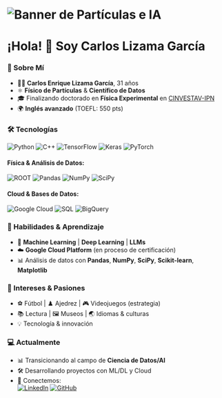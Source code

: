 # ![Banner de Partículas e IA](https://github.com/CarlosLizamaGarcia/CarlosLizamaGarcia/blob/main/assets/banner-particulas-ia.png?raw=true)

# ¡Hola! 👋 Soy Carlos Lizama García 

### 🌟 Sobre Mí
- 🧑‍🎓 **Carlos Enrique Lizama García**, 31 años  
- ⚛️ **Físico de Partículas** & **Científico de Datos**  
- 🎓 Finalizando doctorado en **Física Experimental** en [CINVESTAV-IPN](https://www.cinvestav.mx/)   
- 🌍 **Inglés avanzado** (TOEFL: 550 pts)  

### 🛠️ Tecnologías  
![Python](https://img.shields.io/badge/Python-3776AB?style=for-the-badge&logo=python&logoColor=white)
![C++](https://img.shields.io/badge/C++-00599C?style=for-the-badge&logo=c%2B%2B&logoColor=white)
![TensorFlow](https://img.shields.io/badge/TensorFlow-FF6F00?style=for-the-badge&logo=tensorflow&logoColor=white)
![Keras](https://img.shields.io/badge/Keras-D00000?style=for-the-badge&logo=keras&logoColor=white)
![PyTorch](https://img.shields.io/badge/PyTorch-EE4C2C?style=for-the-badge&logo=pytorch&logoColor=white)

#### Física & Análisis de Datos:
![ROOT](https://img.shields.io/badge/ROOT-5D3F8E?style=for-the-badge&logo=root&logoColor=white)
![Pandas](https://img.shields.io/badge/Pandas-150458?style=for-the-badge&logo=pandas&logoColor=white)
![NumPy](https://img.shields.io/badge/NumPy-013243?style=for-the-badge&logo=numpy&logoColor=white)
![SciPy](https://img.shields.io/badge/SciPy-8CAAE6?style=for-the-badge&logo=scipy&logoColor=white)

#### Cloud & Bases de Datos:
![Google Cloud](https://img.shields.io/badge/Google_Cloud-4285F4?style=for-the-badge&logo=google-cloud&logoColor=white)
![SQL](https://img.shields.io/badge/SQL-4479A1?style=for-the-badge&logo=mysql&logoColor=white)
![BigQuery](https://img.shields.io/badge/BigQuery-4285F4?style=for-the-badge&logo=google-cloud&logoColor=white)

### 🚀 Habilidades & Aprendizaje  
- 🤖 **Machine Learning** | **Deep Learning** | **LLMs**  
- ☁️ **Google Cloud Platform** (en proceso de certificación)  
- 📊 Análisis de datos con **Pandas**, **NumPy**, **SciPy**, **Scikit-learn**, **Matplotlib**

### 🎯 Intereses & Pasiones  
- ⚽ Fútbol | ♟️ Ajedrez | 🎮 Videojuegos (estrategia)  
- 📚 Lectura | 🖼️ Museos | 🌏 Idiomas & culturas  
- 💡 Tecnología & innovación  

### 💻 Actualmente  
- 📊 Transicionando al campo de **Ciencia de Datos/AI**  
- 🛠️ Desarrollando proyectos con ML/DL y Cloud  
- 🔗 Conectemos:  
  [![LinkedIn](https://img.shields.io/badge/LinkedIn-0077B5?style=for-the-badge&logo=linkedin&logoColor=white)](https://www.linkedin.com/in/carlos-lizama-garc%C3%ADa/)
  [![GitHub](https://img.shields.io/badge/GitHub-181717?style=for-the-badge&logo=github&logoColor=white)](https://github.com/CarlosLizamaGarcia)  
